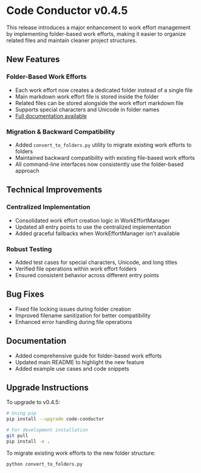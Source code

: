 # Code Conductor v0.4.5

This release introduces a major enhancement to work effort management by implementing folder-based work efforts, making it easier to organize related files and maintain cleaner project structures.

## New Features

### Folder-Based Work Efforts
- Each work effort now creates a dedicated folder instead of a single file
- Main markdown work effort file is stored inside the folder
- Related files can be stored alongside the work effort markdown file
- Supports special characters and Unicode in folder names
- [Full documentation available](../../docs/folder_based_work_efforts.md)

### Migration & Backward Compatibility
- Added `convert_to_folders.py` utility to migrate existing work efforts to folders
- Maintained backward compatibility with existing file-based work efforts
- All command-line interfaces now consistently use the folder-based approach

## Technical Improvements

### Centralized Implementation
- Consolidated work effort creation logic in WorkEffortManager
- Updated all entry points to use the centralized implementation
- Added graceful fallbacks when WorkEffortManager isn't available

### Robust Testing
- Added test cases for special characters, Unicode, and long titles
- Verified file operations within work effort folders
- Ensured consistent behavior across different entry points

## Bug Fixes
- Fixed file locking issues during folder creation
- Improved filename sanitization for better compatibility
- Enhanced error handling during file operations

## Documentation
- Added comprehensive guide for folder-based work efforts
- Updated main README to highlight the new feature
- Added example use cases and code snippets

## Upgrade Instructions

To upgrade to v0.4.5:

```bash
# Using pip
pip install --upgrade code-conductor

# For development installation
git pull
pip install -e .
```

To migrate existing work efforts to the new folder structure:

```bash
python convert_to_folders.py
```